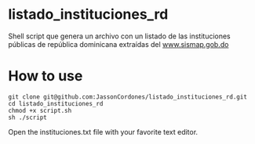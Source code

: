# listado_instituciones_rd
Shell script que genera un archivo con un listado de las instituciones públicas de república dominicana extraídas del www.sismap.gob.do

# How to use 

```
git clone git@github.com:JassonCordones/listado_instituciones_rd.git
cd listado_instituciones_rd
chmod +x script.sh
sh ./script 
```
Open the instituciones.txt file with your favorite text editor.
